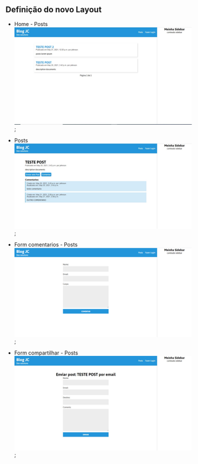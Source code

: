 ## Definição do novo Layout

* Home - Posts
![Novo Layout Pagina de Posts](layout-ativade/post-home.jpg);

* Posts
![Novo Layout do Post](layout-ativade/post.jpg);

* Form comentarios - Posts
![Novo Layout form comentario](layout-ativade/post-comentario.png);

* Form compartilhar - Posts
![Novo Layout form compartilhar](layout-ativade/posts-compartilhar.jpg);

